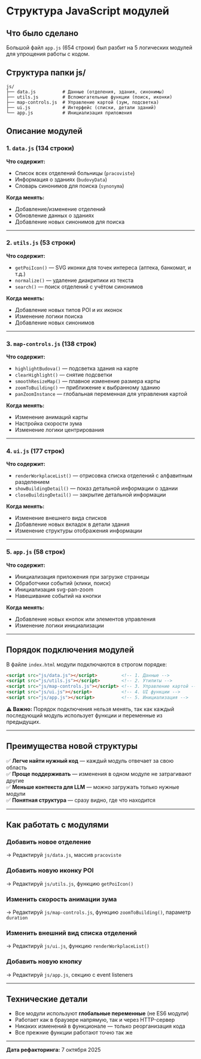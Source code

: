 # Структура JavaScript модулей

## Что было сделано

Большой файл `app.js` (654 строки) был разбит на 5 логических модулей для упрощения работы с кодом.

## Структура папки js/

```
js/
├── data.js          # Данные (отделения, здания, синонимы)
├── utils.js         # Вспомогательные функции (поиск, иконки)
├── map-controls.js  # Управление картой (зум, подсветка)
├── ui.js            # Интерфейс (списки, детали зданий)
└── app.js           # Инициализация приложения
```

## Описание модулей

### 1. `data.js` (134 строки)
**Что содержит:**
- Список всех отделений больницы (`pracoviste`)
- Информация о зданиях (`budovyData`)
- Словарь синонимов для поиска (`synonyma`)

**Когда менять:**
- Добавление/изменение отделений
- Обновление данных о зданиях
- Добавление новых синонимов для поиска

---

### 2. `utils.js` (53 строки)
**Что содержит:**
- `getPoiIcon()` — SVG иконки для точек интереса (аптека, банкомат, и т.д.)
- `normalize()` — удаление диакритики из текста
- `search()` — поиск отделений с учётом синонимов

**Когда менять:**
- Добавление новых типов POI и их иконок
- Изменение логики поиска
- Добавление новых синонимов

---

### 3. `map-controls.js` (138 строк)
**Что содержит:**
- `highlightBudova()` — подсветка здания на карте
- `clearHighlight()` — снятие подсветки
- `smoothResizeMap()` — плавное изменение размера карты
- `zoomToBuilding()` — приближение к выбранному зданию
- `panZoomInstance` — глобальная переменная для управления картой

**Когда менять:**
- Изменение анимаций карты
- Настройка скорости зума
- Изменение логики центрирования

---

### 4. `ui.js` (177 строк)
**Что содержит:**
- `renderWorkplaceList()` — отрисовка списка отделений с алфавитным разделением
- `showBuildingDetail()` — показ детальной информации о здании
- `closeBuildingDetail()` — закрытие детальной информации

**Когда менять:**
- Изменение внешнего вида списков
- Добавление новых вкладок в детали здания
- Изменение структуры отображения информации

---

### 5. `app.js` (58 строк)
**Что содержит:**
- Инициализация приложения при загрузке страницы
- Обработчики событий (клики, поиск)
- Инициализация svg-pan-zoom
- Навешивание событий на кнопки

**Когда менять:**
- Добавление новых кнопок или элементов управления
- Изменение логики инициализации

---

## Порядок подключения модулей

В файле `index.html` модули подключаются в строгом порядке:

```html
<script src="js/data.js"></script>         <!-- 1. Данные -->
<script src="js/utils.js"></script>        <!-- 2. Утилиты -->
<script src="js/map-controls.js"></script> <!-- 3. Управление картой -->
<script src="js/ui.js"></script>           <!-- 4. UI функции -->
<script src="js/app.js"></script>          <!-- 5. Инициализация -->
```

**⚠️ Важно:** Порядок подключения нельзя менять, так как каждый последующий модуль использует функции и переменные из предыдущих.

---

## Преимущества новой структуры

✅ **Легче найти нужный код** — каждый модуль отвечает за свою область  
✅ **Проще поддерживать** — изменения в одном модуле не затрагивают другие  
✅ **Меньше контекста для LLM** — можно загружать только нужные модули  
✅ **Понятная структура** — сразу видно, где что находится  

---

## Как работать с модулями

### Добавить новое отделение
→ Редактируй `js/data.js`, массив `pracoviste`

### Добавить новую иконку POI
→ Редактируй `js/utils.js`, функцию `getPoiIcon()`

### Изменить скорость анимации зума
→ Редактируй `js/map-controls.js`, функцию `zoomToBuilding()`, параметр `duration`

### Изменить внешний вид списка отделений
→ Редактируй `js/ui.js`, функцию `renderWorkplaceList()`

### Добавить новую кнопку
→ Редактируй `js/app.js`, секцию с event listeners

---

## Технические детали

- Все модули используют **глобальные переменные** (не ES6 модули)
- Работает как в браузере напрямую, так и через HTTP-сервер
- Никаких изменений в функционале — только реорганизация кода
- Все прежние функции работают точно так же

---

**Дата рефакторинга:** 7 октября 2025
